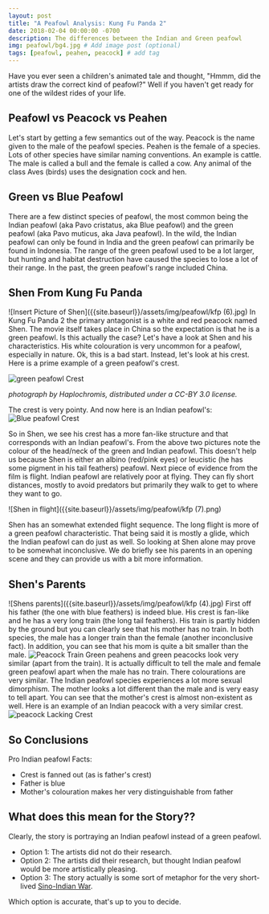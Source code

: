 ```yaml
---
layout: post
title: "A Peafowl Analysis: Kung Fu Panda 2" 
date: 2018-02-04 00:00:00 -0700
description: The differences between the Indian and Green peafowl
img: peafowl/bg4.jpg # Add image post (optional)
tags: [peafowl, peahen, peacock] # add tag
---
```


Have you ever seen a children's animated tale and thought, "Hmmm, did the artists draw the correct kind of peafowl?"
Well if you haven't get ready for one of the wildest rides of your life.

## Peafowl vs Peacock vs Peahen

Let's start by getting a few semantics out of the way. Peacock is the name given to the male of the peafowl species. Peahen is the female of a species. Lots of other species have similar naming conventions. An example is cattle. The male is called a bull and the female is called a cow.
Any animal of the class Aves (birds) uses the designation cock and hen.

## Green vs Blue Peafowl
There are a few distinct species of peafowl, the most common being the Indian peafowl (aka Pavo cristatus, aka Blue peafowl) and the green peafowl (aka Pavo muticus, aka Java peafowl). In the wild, the Indian peafowl can only be found in India and the green peafowl can primarily be found in Indonesia. The range of the green peafowl used to be a lot larger, but hunting and habitat destruction have caused the species to lose a lot of their range. In the past, the green peafowl's range included China.  

## Shen From Kung Fu Panda

![Insert Picture of Shen]({{site.baseurl}}/assets/img/peafowl/kfp (6).jpg)
In Kung Fu Panda 2 the primary antagonist is a white and red peacock named Shen. The movie itself takes place in China so the expectation is that he is a green peafowl. Is this actually the case? Let's have a look at Shen and his characteristics. His white colouration is very uncommon for a peafowl, especially in nature. Ok, this is a bad start. Instead, let's look at his crest. Here is a prime example of a green peafowl's crest.

![green peafowl Crest]({{site.baseurl}}/assets/img/peafowl/green_peafowl.jpg)

*photograph by Haplochromis, distributed under a CC-BY 3.0 license.*

The crest is very pointy. And now here is an Indian peafowl's:
![Blue peafowl Crest]({{site.baseurl}}/assets/img/peafowl/peahen.jpg)

So in Shen, we see his crest has a more fan-like structure and that corresponds with an Indian peafowl's. From the above two pictures note the colour of the head/neck of the green and Indian peafowl. This doesn't help us because Shen is either an albino (red/pink eyes) or leucistic (he has some pigment in his tail feathers) peafowl. Next piece of evidence from the film is flight. Indian peafowl are relatively poor at flying. They can fly short distances, mostly to avoid predators but primarily they walk to get to where they want to go. 

![Shen in flight]({{site.baseurl}}/assets/img/peafowl/kfp (7).png)

Shen has an somewhat extended flight sequence. The long flight is more of a green peafowl characteristic. That being said it is mostly a glide, which the Indian peafowl can do just as well. So looking at Shen alone may prove to be somewhat inconclusive. We do briefly see his parents in an opening scene and they can provide us with a bit more information.

## Shen's Parents
![Shens parents]({{site.baseurl}}/assets/img/peafowl/kfp (4).jpg)
First off his father (the one with blue feathers) is indeed blue. His crest is fan-like and he has a very long train (the long tail feathers). His train is partly hidden by the ground but you can clearly see that his mother has no train. In both species, the male has a longer train than the female (another inconclusive fact). In addition, you can see that his mom is quite a bit smaller than the male. 
![Peacock Train]({{site.baseurl}}/assets/img/peafowl/peacock.jpg)
Green peahens and green peacocks look very similar (apart from the train). It is actually difficult to tell the male and female green peafowl apart when the male has no train. There colourations are very similar. The Indian peafowl species experiences a lot more sexual dimorphism. The mother looks a lot different than the male and is very easy to tell apart. You can see that the mother's crest is almost non-existent as well. Here is an example of an Indian peacock with a very similar crest.
![peacock Lacking Crest]({{site.baseurl}}/assets/img/peafowl/bg4.jpg)

## So Conclusions
Pro Indian peafowl Facts:
* Crest is fanned out (as is father's crest)
* Father is blue
* Mother's colouration makes her very distinguishable from father


## What does this mean for the Story??
Clearly, the story is portraying an Indian peafowl instead of a green peafowl.
* Option 1: The artists did not do their research.
* Option 2: The artists did their research, but thought Indian peafowl would be more artistically pleasing.
* Option 3: The story actually is some sort of metaphor for the very short-lived [Sino-Indian War](https://en.wikipedia.org/wiki/Sino-Indian_War).

Which option is accurate, that's up to you to decide.